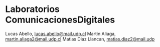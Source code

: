 # Laboratorios ComunicacionesDigitales
 
Lucas Abello, lucas.abello@mail.udp.cl
Martin Aliaga, martin.aliaga2@mail.udp.cl 
Matias Diaz Llancan, matias.diaz2@mail.udp
